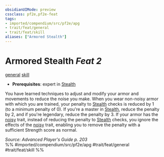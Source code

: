 ```yaml
---
obsidianUIMode: preview
cssclass: pf2e,pf2e-feat
tags:
- imported/compendium/src/pf2e/apg
- trait/feat/general
- trait/feat/skill
aliases: ["Armored Stealth"]
---
```

# Armored Stealth  *Feat 2*  
[general](general.md)  [skill](skill.md)  

- **Prerequisites**: expert in [Stealth](../skills.md#Stealth)

You have learned techniques to adjust and modify your armor and movements to reduce the noise you make. When you wear non-noisy armor with which you are trained, your penalty to [Stealth](../skills.md#Stealth) checks is reduced by 1 (to a minimum penalty of 0). If you're a master in [Stealth](../skills.md#Stealth), reduce the penalty by 2, and if you're legendary, reduce the penalty by 3. If your armor has the [noisy](noisy.md) trait, instead of reducing the penalty to [Stealth](../skills.md#Stealth) checks, you ignore the effects of the [noisy](noisy.md) trait, enabling you to remove the penalty with a sufficient Strength score as normal.

*Source: Advanced Player's Guide p. 203*  
%% #imported/compendium/src/pf2e/apg #trait/feat/general #trait/feat/skill %%